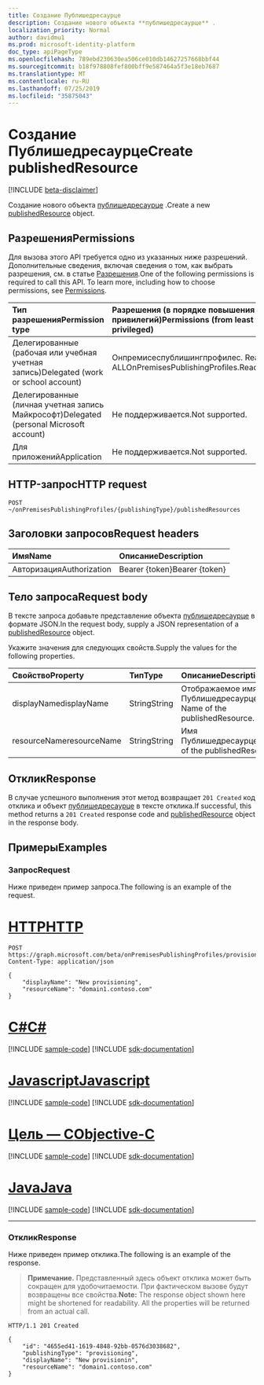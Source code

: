 ```yaml
---
title: Создание Публишедресаурце
description: Создание нового объекта **публишедресаурце** .
localization_priority: Normal
author: davidmu1
ms.prod: microsoft-identity-platform
doc_type: apiPageType
ms.openlocfilehash: 789ebd230630ea506ce010db14627257668bbf44
ms.sourcegitcommit: b18f978808fef800bff9e587464a5f3e18eb7687
ms.translationtype: MT
ms.contentlocale: ru-RU
ms.lasthandoff: 07/25/2019
ms.locfileid: "35875043"
---
```

# <a name="create-publishedresource"></a><span data-ttu-id="da7c7-103">Создание Публишедресаурце</span><span class="sxs-lookup"><span data-stu-id="da7c7-103">Create publishedResource</span></span>

[!INCLUDE [beta-disclaimer](../../includes/beta-disclaimer.md)]

<span data-ttu-id="da7c7-104">Создание нового объекта [публишедресаурце](../resources/publishedresource.md) .</span><span class="sxs-lookup"><span data-stu-id="da7c7-104">Create a new [publishedResource](../resources/publishedresource.md) object.</span></span>

## <a name="permissions"></a><span data-ttu-id="da7c7-105">Разрешения</span><span class="sxs-lookup"><span data-stu-id="da7c7-105">Permissions</span></span>

<span data-ttu-id="da7c7-p101">Для вызова этого API требуется одно из указанных ниже разрешений. Дополнительные сведения, включая сведения о том, как выбрать разрешения, см. в статье [Разрешения](/graph/permissions-reference).</span><span class="sxs-lookup"><span data-stu-id="da7c7-p101">One of the following permissions is required to call this API. To learn more, including how to choose permissions, see [Permissions](/graph/permissions-reference).</span></span>

| <span data-ttu-id="da7c7-108">Тип разрешения</span><span class="sxs-lookup"><span data-stu-id="da7c7-108">Permission type</span></span>                        | <span data-ttu-id="da7c7-109">Разрешения (в порядке повышения привилегий)</span><span class="sxs-lookup"><span data-stu-id="da7c7-109">Permissions (from least to most privileged)</span></span> |
|:--------------------------------------|:---------------------------------------------------------|
|<span data-ttu-id="da7c7-110">Делегированные (рабочая или учебная учетная запись)</span><span class="sxs-lookup"><span data-stu-id="da7c7-110">Delegated (work or school account)</span></span>     | <span data-ttu-id="da7c7-111">Онпремисеспублишингпрофилес. ReadWrite. ALL</span><span class="sxs-lookup"><span data-stu-id="da7c7-111">OnPremisesPublishingProfiles.ReadWrite.All</span></span> |
| <span data-ttu-id="da7c7-112">Делегированные (личная учетная запись Майкрософт)</span><span class="sxs-lookup"><span data-stu-id="da7c7-112">Delegated (personal Microsoft account)</span></span> | <span data-ttu-id="da7c7-113">Не поддерживается.</span><span class="sxs-lookup"><span data-stu-id="da7c7-113">Not supported.</span></span> |
| <span data-ttu-id="da7c7-114">Для приложений</span><span class="sxs-lookup"><span data-stu-id="da7c7-114">Application</span></span>                            | <span data-ttu-id="da7c7-115">Не поддерживается.</span><span class="sxs-lookup"><span data-stu-id="da7c7-115">Not supported.</span></span> |

## <a name="http-request"></a><span data-ttu-id="da7c7-116">HTTP-запрос</span><span class="sxs-lookup"><span data-stu-id="da7c7-116">HTTP request</span></span>

<!-- { "blockType": "ignored" } -->

```http
POST ~/onPremisesPublishingProfiles/{publishingType}/publishedResources
```

## <a name="request-headers"></a><span data-ttu-id="da7c7-117">Заголовки запросов</span><span class="sxs-lookup"><span data-stu-id="da7c7-117">Request headers</span></span>

| <span data-ttu-id="da7c7-118">Имя</span><span class="sxs-lookup"><span data-stu-id="da7c7-118">Name</span></span>      |<span data-ttu-id="da7c7-119">Описание</span><span class="sxs-lookup"><span data-stu-id="da7c7-119">Description</span></span>|
|:----------|:----------|
| <span data-ttu-id="da7c7-120">Авторизация</span><span class="sxs-lookup"><span data-stu-id="da7c7-120">Authorization</span></span> | <span data-ttu-id="da7c7-121">Bearer {token}</span><span class="sxs-lookup"><span data-stu-id="da7c7-121">Bearer {token}</span></span> |

## <a name="request-body"></a><span data-ttu-id="da7c7-122">Тело запроса</span><span class="sxs-lookup"><span data-stu-id="da7c7-122">Request body</span></span>

<span data-ttu-id="da7c7-123">В тексте запроса добавьте представление объекта [публишедресаурце](../resources/publishedresource.md) в формате JSON.</span><span class="sxs-lookup"><span data-stu-id="da7c7-123">In the request body, supply a JSON representation of a [publishedResource](../resources/publishedresource.md) object.</span></span>

<span data-ttu-id="da7c7-124">Укажите значения для следующих свойств.</span><span class="sxs-lookup"><span data-stu-id="da7c7-124">Supply the values for the following properties.</span></span>

| <span data-ttu-id="da7c7-125">Свойство</span><span class="sxs-lookup"><span data-stu-id="da7c7-125">Property</span></span>     | <span data-ttu-id="da7c7-126">Тип</span><span class="sxs-lookup"><span data-stu-id="da7c7-126">Type</span></span>        | <span data-ttu-id="da7c7-127">Описание</span><span class="sxs-lookup"><span data-stu-id="da7c7-127">Description</span></span> |
|:-------------|:------------|:------------|
|<span data-ttu-id="da7c7-128">displayName</span><span class="sxs-lookup"><span data-stu-id="da7c7-128">displayName</span></span>|<span data-ttu-id="da7c7-129">String</span><span class="sxs-lookup"><span data-stu-id="da7c7-129">String</span></span>|<span data-ttu-id="da7c7-130">Отображаемое имя Публишедресаурце.</span><span class="sxs-lookup"><span data-stu-id="da7c7-130">Display Name of the publishedResource.</span></span>|
|<span data-ttu-id="da7c7-131">resourceName</span><span class="sxs-lookup"><span data-stu-id="da7c7-131">resourceName</span></span>|<span data-ttu-id="da7c7-132">String</span><span class="sxs-lookup"><span data-stu-id="da7c7-132">String</span></span>|<span data-ttu-id="da7c7-133">Имя Публишедресаурце.</span><span class="sxs-lookup"><span data-stu-id="da7c7-133">Name of the publishedResource.</span></span>|

## <a name="response"></a><span data-ttu-id="da7c7-134">Отклик</span><span class="sxs-lookup"><span data-stu-id="da7c7-134">Response</span></span>

<span data-ttu-id="da7c7-135">В случае успешного выполнения этот метод возвращает `201 Created` код отклика и объект [публишедресаурце](../resources/publishedresource.md) в тексте отклика.</span><span class="sxs-lookup"><span data-stu-id="da7c7-135">If successful, this method returns a `201 Created` response code and [publishedResource](../resources/publishedresource.md) object in the response body.</span></span>

## <a name="examples"></a><span data-ttu-id="da7c7-136">Примеры</span><span class="sxs-lookup"><span data-stu-id="da7c7-136">Examples</span></span>

### <a name="request"></a><span data-ttu-id="da7c7-137">Запрос</span><span class="sxs-lookup"><span data-stu-id="da7c7-137">Request</span></span>

<span data-ttu-id="da7c7-138">Ниже приведен пример запроса.</span><span class="sxs-lookup"><span data-stu-id="da7c7-138">The following is an example of the request.</span></span>

# <a name="httptabhttp"></a>[<span data-ttu-id="da7c7-139">HTTP</span><span class="sxs-lookup"><span data-stu-id="da7c7-139">HTTP</span></span>](#tab/http)
<!-- {
  "blockType": "request",
  "name": "create_publishedresource_from_onpremisespublishingprofile"
}-->

```http
POST https://graph.microsoft.com/beta/onPremisesPublishingProfiles/provisioning/publishedResources
Content-Type: application/json

{
    "displayName": "New provisioning",
    "resourceName": "domain1.contoso.com"
}
```
# <a name="ctabcsharp"></a>[<span data-ttu-id="da7c7-140">C#</span><span class="sxs-lookup"><span data-stu-id="da7c7-140">C#</span></span>](#tab/csharp)
[!INCLUDE [sample-code](../includes/snippets/csharp/create-publishedresource-from-onpremisespublishingprofile-csharp-snippets.md)]
[!INCLUDE [sdk-documentation](../includes/snippets/snippets-sdk-documentation-link.md)]

# <a name="javascripttabjavascript"></a>[<span data-ttu-id="da7c7-141">Javascript</span><span class="sxs-lookup"><span data-stu-id="da7c7-141">Javascript</span></span>](#tab/javascript)
[!INCLUDE [sample-code](../includes/snippets/javascript/create-publishedresource-from-onpremisespublishingprofile-javascript-snippets.md)]
[!INCLUDE [sdk-documentation](../includes/snippets/snippets-sdk-documentation-link.md)]

# <a name="objective-ctabobjc"></a>[<span data-ttu-id="da7c7-142">Цель — C</span><span class="sxs-lookup"><span data-stu-id="da7c7-142">Objective-C</span></span>](#tab/objc)
[!INCLUDE [sample-code](../includes/snippets/objc/create-publishedresource-from-onpremisespublishingprofile-objc-snippets.md)]
[!INCLUDE [sdk-documentation](../includes/snippets/snippets-sdk-documentation-link.md)]

# <a name="javatabjava"></a>[<span data-ttu-id="da7c7-143">Java</span><span class="sxs-lookup"><span data-stu-id="da7c7-143">Java</span></span>](#tab/java)
[!INCLUDE [sample-code](../includes/snippets/java/create-publishedresource-from-onpremisespublishingprofile-java-snippets.md)]
[!INCLUDE [sdk-documentation](../includes/snippets/snippets-sdk-documentation-link.md)]

---


### <a name="response"></a><span data-ttu-id="da7c7-144">Отклик</span><span class="sxs-lookup"><span data-stu-id="da7c7-144">Response</span></span>

<span data-ttu-id="da7c7-145">Ниже приведен пример отклика.</span><span class="sxs-lookup"><span data-stu-id="da7c7-145">The following is an example of the response.</span></span>

> <span data-ttu-id="da7c7-p102">**Примечание.** Представленный здесь объект отклика может быть сокращен для удобочитаемости. При фактическом вызове будут возвращены все свойства.</span><span class="sxs-lookup"><span data-stu-id="da7c7-p102">**Note:** The response object shown here might be shortened for readability. All the properties will be returned from an actual call.</span></span>

<!-- {
  "blockType": "response",
  "truncated": true,
  "@odata.type": "microsoft.graph.publishedResource"
} -->

```http
HTTP/1.1 201 Created

{
    "id": "4655ed41-1619-4848-92bb-0576d3038682",
    "publishingType": "provisioning",
    "displayName": "New provisionin",
    "resourceName": "domain1.contoso.com"
}
```

<!-- uuid: 16cd6b66-4b1a-43a1-adaf-3a886856ed98
2019-02-04 14:57:30 UTC -->
<!-- {
  "type": "#page.annotation",
  "description": "Get publishedResource",
  "keywords": "",
  "section": "documentation",
  "tocPath": ""
}-->
